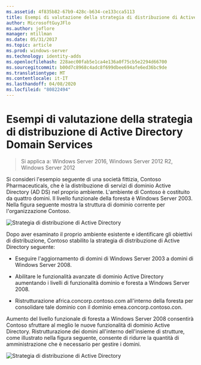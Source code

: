 ```yaml
---
ms.assetid: 4f835b82-67b9-428c-b634-ce133cca5113
title: Esempi di valutazione della strategia di distribuzione di Active Directory Domain Services
author: MicrosoftGuyJFlo
ms.author: joflore
manager: mtillman
ms.date: 05/31/2017
ms.topic: article
ms.prod: windows-server
ms.technology: identity-adds
ms.openlocfilehash: 228aec00fab5e1ca4e136a0f75cb5e2294d66700
ms.sourcegitcommit: b00d7c8968c4adc8f699dbee694afe6ed36bc9de
ms.translationtype: MT
ms.contentlocale: it-IT
ms.lasthandoff: 04/08/2020
ms.locfileid: "80822494"
---
```

# <a name="evaluating-ad-ds-deployment-strategy-examples"></a>Esempi di valutazione della strategia di distribuzione di Active Directory Domain Services

>Si applica a: Windows Server 2016, Windows Server 2012 R2, Windows Server 2012

Si consideri l'esempio seguente di una società fittizia, Contoso Pharmaceuticals, che è la distribuzione di servizi di dominio Active Directory (AD DS) nel proprio ambiente. L'ambiente di Contoso è costituito da quattro domini. Il livello funzionale della foresta è Windows Server 2003. Nella figura seguente mostra la struttura di dominio corrente per l'organizzazione Contoso.  
  
![Strategia di distribuzione di Active Directory](media/Evaluating-AD-DS-Deployment-Strategy-Examples/3dd79e00-48f8-4927-989c-c55a79caf1be.gif)  
  
Dopo aver esaminato il proprio ambiente esistente e identificare gli obiettivi di distribuzione, Contoso stabilito la strategia di distribuzione di Active Directory seguente:  
  
-   Eseguire l'aggiornamento di domini di Windows Server 2003 a domini di Windows Server 2008.  
  
-   Abilitare le funzionalità avanzate di dominio Active Directory aumentando i livelli di funzionalità dominio e foresta a Windows Server 2008.  
  
-   Ristrutturazione africa.concorp.contoso.com all'interno della foresta per consolidare tale dominio con il dominio emea.concorp.contoso.con.  
  
Aumento del livello funzionale di foresta a Windows Server 2008 consentirà Contoso sfruttare al meglio le nuove funzionalità di dominio Active Directory. Ristrutturazione dei domini all'interno dell'insieme di strutture, come illustrato nella figura seguente, consente di ridurre la quantità di amministrazione che è necessario per gestire i domini.  
  
![Strategia di distribuzione di Active Directory](media/Evaluating-AD-DS-Deployment-Strategy-Examples/1c061755-413d-452d-b121-6910f8555327.gif)  
  


